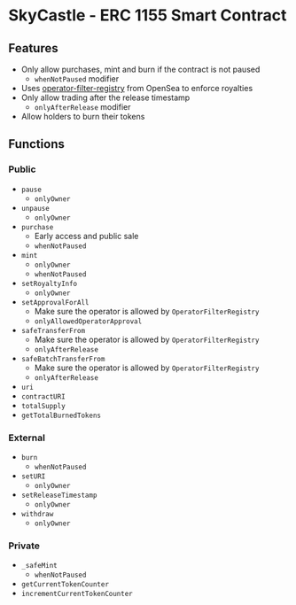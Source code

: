 # SkyCastle - ERC 1155 Smart Contract

## Features
- Only allow purchases, mint and burn if the contract is not paused
	- `whenNotPaused` modifier
- Uses [operator-filter-registry](https://github.com/ProjectOpenSea/operator-filter-registry) from OpenSea to enforce royalties
- Only allow trading after the release timestamp
	- `onlyAfterRelease` modifier
- Allow holders to burn their tokens
## Functions

### Public
- `pause`
	- `onlyOwner`
- `unpause`
	- `onlyOwner`
- `purchase`
	- Early access and public sale
	- `whenNotPaused`
- `mint`
	- `onlyOwner`
	- `whenNotPaused`
- `setRoyaltyInfo`
	- `onlyOwner`
- `setApprovalForAll`
	- Make sure the operator is allowed by `OperatorFilterRegistry`
	- `onlyAllowedOperatorApproval`
- `safeTransferFrom`
	- Make sure the operator is allowed by `OperatorFilterRegistry`
	- `onlyAfterRelease`
- `safeBatchTransferFrom`
	- Make sure the operator is allowed by `OperatorFilterRegistry`
	- `onlyAfterRelease`
- `uri`
- `contractURI`
- `totalSupply`
- `getTotalBurnedTokens`
### External
- `burn`
	- `whenNotPaused`
- `setURI`
	- `onlyOwner`
- `setReleaseTimestamp`
	- `onlyOwner`
- `withdraw`
	- `onlyOwner`
### Private
- `_safeMint`
	- `whenNotPaused`
- `getCurrentTokenCounter`
- `incrementCurrentTokenCounter`


